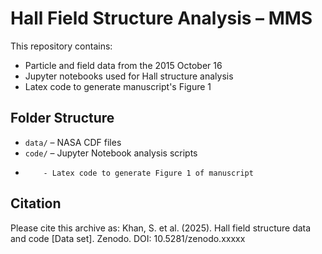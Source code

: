 # Hall Field Structure Analysis – MMS

This repository contains:
- Particle and field data from the 2015 October 16 
- Jupyter notebooks used for Hall structure analysis
- Latex code to generate manuscript's Figure 1

## Folder Structure
- `data/` – NASA CDF files
- `code/` – Jupyter Notebook analysis scripts
-         - Latex code to generate Figure 1 of manuscript

## Citation
Please cite this archive as:
Khan, S. et al. (2025). Hall field structure data and code [Data set]. Zenodo. DOI: 10.5281/zenodo.xxxxx
